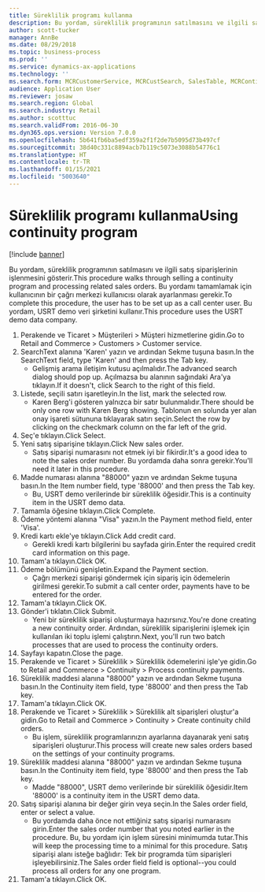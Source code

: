 ```yaml
---
title: Süreklilik programı kullanma
description: Bu yordam, süreklilik programının satılmasını ve ilgili satış siparişlerinin işlenmesini gösterir.
author: scott-tucker
manager: AnnBe
ms.date: 08/29/2018
ms.topic: business-process
ms.prod: ''
ms.service: dynamics-ax-applications
ms.technology: ''
ms.search.form: MCRCustomerService, MCRCustSearch, SalesTable, MCRContinuityCustInfo, MCRCustPaymLookup, CreditCardTokenization, CreditCardLookup, MCRSalesOrderRecap
audience: Application User
ms.reviewer: josaw
ms.search.region: Global
ms.search.industry: Retail
ms.author: scotttuc
ms.search.validFrom: 2016-06-30
ms.dyn365.ops.version: Version 7.0.0
ms.openlocfilehash: 5b641fb6ba5edf359a2f1f2de7b5095d73b497cf
ms.sourcegitcommit: 38d40c331c8894acb7b119c5073e3088b54776c1
ms.translationtype: HT
ms.contentlocale: tr-TR
ms.lasthandoff: 01/15/2021
ms.locfileid: "5003640"
---
```

# <a name="using-continuity-program"></a><span data-ttu-id="2ee0b-103">Süreklilik programı kullanma</span><span class="sxs-lookup"><span data-stu-id="2ee0b-103">Using continuity program</span></span>

[!include [banner](../includes/banner.md)]

<span data-ttu-id="2ee0b-104">Bu yordam, süreklilik programının satılmasını ve ilgili satış siparişlerinin işlenmesini gösterir.</span><span class="sxs-lookup"><span data-stu-id="2ee0b-104">This procedure walks through selling a continuity program and processing related sales orders.</span></span> <span data-ttu-id="2ee0b-105">Bu yordamı tamamlamak için kullanıcının bir çağrı merkezi kullanıcısı olarak ayarlanması gerekir.</span><span class="sxs-lookup"><span data-stu-id="2ee0b-105">To complete this procedure, the user has to be set up as a call center user.</span></span> <span data-ttu-id="2ee0b-106">Bu yordam, USRT demo veri şirketini kullanır.</span><span class="sxs-lookup"><span data-stu-id="2ee0b-106">This procedure uses the USRT demo data company.</span></span>

1. <span data-ttu-id="2ee0b-107">Perakende ve Ticaret > Müşterileri > Müşteri hizmetlerine gidin.</span><span class="sxs-lookup"><span data-stu-id="2ee0b-107">Go to Retail and Commerce > Customers > Customer service.</span></span>
2. <span data-ttu-id="2ee0b-108">SearchText alanına 'Karen' yazın ve ardından Sekme tuşuna basın.</span><span class="sxs-lookup"><span data-stu-id="2ee0b-108">In the SearchText field, type 'Karen' and then press the Tab key.</span></span>
    * <span data-ttu-id="2ee0b-109">Gelişmiş arama iletişim kutusu açılmalıdır.</span><span class="sxs-lookup"><span data-stu-id="2ee0b-109">The advanced search dialog should pop up.</span></span> <span data-ttu-id="2ee0b-110">Açılmazsa bu alanının sağındaki Ara'ya tıklayın.</span><span class="sxs-lookup"><span data-stu-id="2ee0b-110">If it doesn't, click Search to the right of this field.</span></span>  
3. <span data-ttu-id="2ee0b-111">Listede, seçili satırı işaretleyin.</span><span class="sxs-lookup"><span data-stu-id="2ee0b-111">In the list, mark the selected row.</span></span>
    * <span data-ttu-id="2ee0b-112">Karen Berg'i gösteren yalnızca bir satır bulunmalıdır.</span><span class="sxs-lookup"><span data-stu-id="2ee0b-112">There should be only one row with Karen Berg showing.</span></span> <span data-ttu-id="2ee0b-113">Tablonun en solunda yer alan onay işareti sütununa tıklayarak satırı seçin.</span><span class="sxs-lookup"><span data-stu-id="2ee0b-113">Select the row by clicking on the checkmark column on the far left of the grid.</span></span>  
4. <span data-ttu-id="2ee0b-114">Seç'e tıklayın.</span><span class="sxs-lookup"><span data-stu-id="2ee0b-114">Click Select.</span></span>
5. <span data-ttu-id="2ee0b-115">Yeni satış siparişine tıklayın.</span><span class="sxs-lookup"><span data-stu-id="2ee0b-115">Click New sales order.</span></span>
    * <span data-ttu-id="2ee0b-116">Satış siparişi numarasını not etmek iyi bir fikirdir.</span><span class="sxs-lookup"><span data-stu-id="2ee0b-116">It's a good idea to note the sales order number.</span></span> <span data-ttu-id="2ee0b-117">Bu yordamda daha sonra gerekir.</span><span class="sxs-lookup"><span data-stu-id="2ee0b-117">You'll need it later in this procedure.</span></span>  
6. <span data-ttu-id="2ee0b-118">Madde numarası alanına "88000" yazın ve ardından Sekme tuşuna basın.</span><span class="sxs-lookup"><span data-stu-id="2ee0b-118">In the Item number field, type '88000' and then press the Tab key.</span></span>
    * <span data-ttu-id="2ee0b-119">Bu, USRT demo verilerinde bir süreklilik öğesidir.</span><span class="sxs-lookup"><span data-stu-id="2ee0b-119">This is a continuity item in the USRT demo data.</span></span>  
7. <span data-ttu-id="2ee0b-120">Tamamla öğesine tıklayın.</span><span class="sxs-lookup"><span data-stu-id="2ee0b-120">Click Complete.</span></span>
8. <span data-ttu-id="2ee0b-121">Ödeme yöntemi alanına "Visa" yazın.</span><span class="sxs-lookup"><span data-stu-id="2ee0b-121">In the Payment method field, enter 'Visa'.</span></span>
9. <span data-ttu-id="2ee0b-122">Kredi kartı ekle'ye tıklayın.</span><span class="sxs-lookup"><span data-stu-id="2ee0b-122">Click Add credit card.</span></span>
    * <span data-ttu-id="2ee0b-123">Gerekli kredi kartı bilgilerini bu sayfada girin.</span><span class="sxs-lookup"><span data-stu-id="2ee0b-123">Enter the required credit card information on this page.</span></span>  
10. <span data-ttu-id="2ee0b-124">Tamam'a tıklayın.</span><span class="sxs-lookup"><span data-stu-id="2ee0b-124">Click OK.</span></span>
11. <span data-ttu-id="2ee0b-125">Ödeme bölümünü genişletin.</span><span class="sxs-lookup"><span data-stu-id="2ee0b-125">Expand the Payment section.</span></span>
    * <span data-ttu-id="2ee0b-126">Çağrı merkezi siparişi göndermek için sipariş için ödemelerin girilmesi gerekir.</span><span class="sxs-lookup"><span data-stu-id="2ee0b-126">To submit a call center order, payments have to be entered for the order.</span></span>  
12. <span data-ttu-id="2ee0b-127">Tamam'a tıklayın.</span><span class="sxs-lookup"><span data-stu-id="2ee0b-127">Click OK.</span></span>
13. <span data-ttu-id="2ee0b-128">Gönder'i tıklatın.</span><span class="sxs-lookup"><span data-stu-id="2ee0b-128">Click Submit.</span></span>
    * <span data-ttu-id="2ee0b-129">Yeni bir süreklilik siparişi oluşturmaya hazırsınız.</span><span class="sxs-lookup"><span data-stu-id="2ee0b-129">You're done creating a new continuity order.</span></span> <span data-ttu-id="2ee0b-130">Ardından, süreklilik siparişlerini işlemek için kullanılan iki toplu işlemi çalıştırın.</span><span class="sxs-lookup"><span data-stu-id="2ee0b-130">Next, you'll run two batch processes that are used to process the continuity orders.</span></span>  
14. <span data-ttu-id="2ee0b-131">Sayfayı kapatın.</span><span class="sxs-lookup"><span data-stu-id="2ee0b-131">Close the page.</span></span>
15. <span data-ttu-id="2ee0b-132">Perakende ve Ticaret > Süreklilik > Süreklilik ödemelerini işle'ye gidin.</span><span class="sxs-lookup"><span data-stu-id="2ee0b-132">Go to Retail and Commerce > Continuity > Process continuity payments.</span></span>
16. <span data-ttu-id="2ee0b-133">Süreklilik maddesi alanına "88000" yazın ve ardından Sekme tuşuna basın.</span><span class="sxs-lookup"><span data-stu-id="2ee0b-133">In the Continuity item field, type '88000' and then press the Tab key.</span></span>
17. <span data-ttu-id="2ee0b-134">Tamam'a tıklayın.</span><span class="sxs-lookup"><span data-stu-id="2ee0b-134">Click OK.</span></span>
18. <span data-ttu-id="2ee0b-135">Perakende ve Ticaret > Süreklilik > Süreklilik alt siparişleri oluştur'a gidin.</span><span class="sxs-lookup"><span data-stu-id="2ee0b-135">Go to Retail and Commerce > Continuity > Create continuity child orders.</span></span>
    * <span data-ttu-id="2ee0b-136">Bu işlem, süreklilik programlarınızın ayarlarına dayanarak yeni satış siparişleri oluşturur.</span><span class="sxs-lookup"><span data-stu-id="2ee0b-136">This process will create new sales orders based on the settings of your continuity programs.</span></span>  
19. <span data-ttu-id="2ee0b-137">Süreklilik maddesi alanına "88000" yazın ve ardından Sekme tuşuna basın.</span><span class="sxs-lookup"><span data-stu-id="2ee0b-137">In the Continuity item field, type '88000' and then press the Tab key.</span></span>
    * <span data-ttu-id="2ee0b-138">Madde "88000", USRT demo verilerinde bir süreklilik öğesidir.</span><span class="sxs-lookup"><span data-stu-id="2ee0b-138">Item '88000' is a continuity item in the USRT demo data.</span></span>  
20. <span data-ttu-id="2ee0b-139">Satış siparişi alanına bir değer girin veya seçin.</span><span class="sxs-lookup"><span data-stu-id="2ee0b-139">In the Sales order field, enter or select a value.</span></span>
    * <span data-ttu-id="2ee0b-140">Bu yordamda daha önce not ettiğiniz satış siparişi numarasını girin.</span><span class="sxs-lookup"><span data-stu-id="2ee0b-140">Enter the sales order number that you noted earlier in the procedure.</span></span> <span data-ttu-id="2ee0b-141">Bu, bu yordam için işlem süresini minimumda tutar.</span><span class="sxs-lookup"><span data-stu-id="2ee0b-141">This will keep the processing time to a minimal for this procedure.</span></span> <span data-ttu-id="2ee0b-142">Satış siparişi alanı isteğe bağlıdır: Tek bir programda tüm siparişleri işleyebilirsiniz.</span><span class="sxs-lookup"><span data-stu-id="2ee0b-142">The Sales order field field is optional--you could process all orders for any one program.</span></span>  
21. <span data-ttu-id="2ee0b-143">Tamam'a tıklayın.</span><span class="sxs-lookup"><span data-stu-id="2ee0b-143">Click OK.</span></span>

